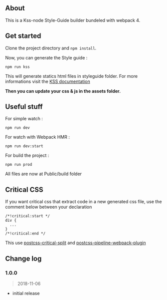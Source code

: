 ## About

This is a Kss-node Style-Guide builder bundeled with webpack 4.

## Get started
Clone the project directory and `npm install`.


Now, you can generate the Style guide :

```
npm run kss
```

This will generate statics html files in styleguide folder. For more informations visit the [KSS documentation](https://github.com/kss-node/kss-node) 


**Then you can update your css & js in the assets folder.**

## Useful stuff

For simple watch :
```
npm run dev
```

For watch with Webpack HMR :
```
npm run dev:start
```
  
For build the project :
```
npm run prod
```

All files are now at Public/build folder

## Critical CSS

If you want critical css that extract code in a new generated css file, use the comment below between your declaration

```
/*!critical:start */
div {
  ...
}
/*!critical:end */
```

This use [postcss-critical-split](https://github.com/mrnocreativity/postcss-critical-split) and [postcss-pipeline-webpack-plugin](https://github.com/mistakster/postcss-pipeline-webpack-plugin)

## Change log

### 1.0.0

> 2018-11-06

- initial release
